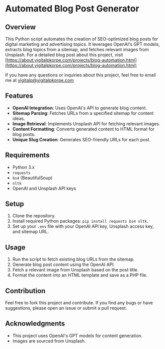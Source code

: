 # Automated Blog Post Generator

## Overview
This Python script automates the creation of SEO-optimized blog posts for digital marketing and advertising topics. It leverages OpenAI's GPT models, extracts blog topics from a sitemap, and fetches relevant images from Unsplash. For a detailed blog post about this project, visit [https://about.yigitalpkorpe.com/projects/blog-automation.html](https://about.yigitalpkorpe.com/projects/blog-automation.html)

If you have any questions or inquiries about this project, feel free to email me at yigitalp@yigitalpkorpe.com

## Features
- **OpenAI Integration**: Uses OpenAI's API to generate blog content.
- **Sitemap Parsing**: Fetches URLs from a specified sitemap for content ideas.
- **Image Retrieval**: Implements Unsplash API for fetching relevant images.
- **Content Formatting**: Converts generated content to HTML format for blog posts.
- **Unique Slug Creation**: Generates SEO-friendly URLs for each post.

## Requirements
- Python 3.x
- `requests`
- `bs4` (BeautifulSoup)
- `nltk`
- OpenAI and Unsplash API keys

## Setup
1. Clone the repository.
2. Install required Python packages: `pip install requests bs4 nltk`.
3. Set up your `.env` file with your OpenAI API key, Unsplash access key, and sitemap URL.

## Usage
1. Run the script to fetch existing blog URLs from the sitemap.
2. Generate blog post content using the OpenAI API.
3. Fetch a relevant image from Unsplash based on the post title.
4. Format the content into an HTML template and save as a PHP file.

## Contribution
Feel free to fork this project and contribute. If you find any bugs or have suggestions, please open an issue or submit a pull request.


## Acknowledgments
- This project uses OpenAI's GPT models for content generation.
- Images are sourced from Unsplash.
